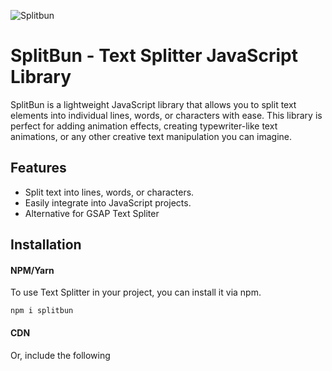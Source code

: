 ![Splitbun](https://github.com/farisphp/splitbun/assets/40329676/16103676-4f9d-4fd2-8329-96ed67c3a39e)

# SplitBun - Text Splitter JavaScript Library

SplitBun is a lightweight JavaScript library that allows you to split text elements into individual lines, words, or characters with ease. This library is perfect for adding animation effects, creating typewriter-like text animations, or any other creative text manipulation you can imagine.

## Features

- Split text into lines, words, or characters.
- Easily integrate into JavaScript projects.
- Alternative for GSAP Text Spliter

## Installation

#### NPM/Yarn
To use Text Splitter in your project, you can install it via npm.

```
npm i splitbun
```

#### CDN
Or, include the following <script> tag to load splitBun from a CDN.
```
<script src="https://unpkg.com/splitbun"></script>
```

## Usage

To use SplitBun, you need to select the text element you want to split and initialize it. Here's a basic example:

```
import splitBun from 'splitbun'

splitBun('#target',{
    type: 'lines'
})
```

## API Reference

SplitBun(target, [options])

#### Target

The target element(s) for the SplitBun call. This can be a selector string or a collection of elements (ie NodeList, jQuery object, or array).

#### Options

| Name         | Type                  | Description                                                                            |
| :----------- | :-------------------- | :------------------------------------------------------------------------------------- |
| `type`       | lines, words, or chars | **Default to lines**. splits text element into individual lines, words, or characters. |
| `onComplete` | `function`            | Function that will be executed after text splitting is completed.                      |
| `wrapperClass` | `string`            | Custom class for wrapper element                      |
| `innerClass` | `string`            | Custom class for inner element                      |

## Example

Here are a few examples of how you can use SplitBun:

#### Splitting text into lines

```
splitBun("[text-split]", {
    type: 'lines',
});
```

#### Splitting text into words

```
splitBun("[text-split]", {
    type: 'words',
});
```

#### Splitting text into characters

```
splitBun("[text-split]", {
    type: 'chars',
});
```

#### Using onComplete callback

```
splitBun("[text-split]", {
    type: 'lines',
    onComplete: () => {
        console.log('split text completed)
    },
});
```

#### Using custom class

```
splitBun("[text-split]", {
    type: 'lines',
    innerClass: 'text-slide-up'
});
```

Thank you for using SplitBun! We hope you find it helpful for your text animation and manipulation needs. If you have any questions or encounter issues, please don't hesitate to get in touch.
